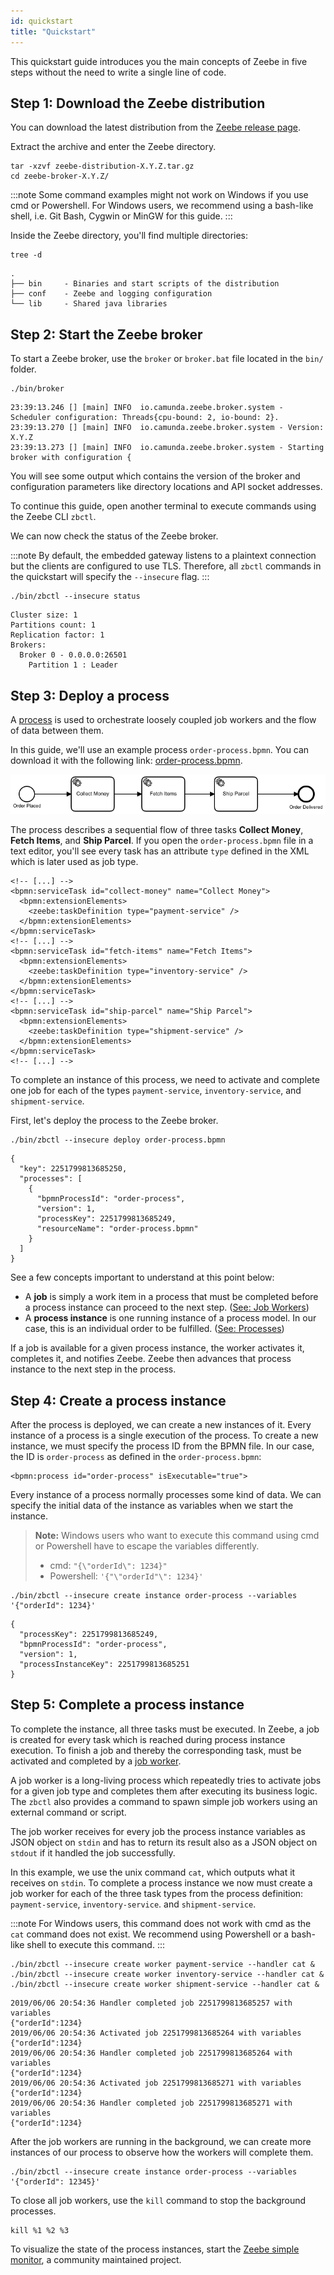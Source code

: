 ```yaml
---
id: quickstart
title: "Quickstart"
---
```


This quickstart guide introduces you the main concepts of Zeebe in five steps without the need to write a single line of code.

## Step 1: Download the Zeebe distribution

You can download the latest distribution from the [Zeebe release page](https://github.com/camunda-cloud/zeebe/releases).

Extract the archive and enter the Zeebe directory.

```
tar -xzvf zeebe-distribution-X.Y.Z.tar.gz
cd zeebe-broker-X.Y.Z/
```

:::note
Some command examples might not work on Windows if you use cmd or
Powershell. For Windows users, we recommend using a bash-like shell, i.e. Git
Bash, Cygwin or MinGW for this guide.
:::

Inside the Zeebe directory, you'll find multiple directories:

```
tree -d
```

```
.
├── bin     - Binaries and start scripts of the distribution
├── conf    - Zeebe and logging configuration
└── lib     - Shared java libraries
```

## Step 2: Start the Zeebe broker

To start a Zeebe broker, use the `broker` or `broker.bat` file located in the
`bin/` folder.

```
./bin/broker
```

```
23:39:13.246 [] [main] INFO  io.camunda.zeebe.broker.system - Scheduler configuration: Threads{cpu-bound: 2, io-bound: 2}.
23:39:13.270 [] [main] INFO  io.camunda.zeebe.broker.system - Version: X.Y.Z
23:39:13.273 [] [main] INFO  io.camunda.zeebe.broker.system - Starting broker with configuration {
```

You will see some output which contains the version of the broker and
configuration parameters like directory locations and API socket addresses.

To continue this guide, open another terminal to execute commands using the
Zeebe CLI `zbctl`.

We can now check the status of the Zeebe broker.

:::note
By default, the embedded gateway listens to a plaintext connection but the clients are configured to use TLS. Therefore, all `zbctl` commands in the quickstart will specify the `--insecure` flag.
:::

```
./bin/zbctl --insecure status
```

```
Cluster size: 1
Partitions count: 1
Replication factor: 1
Brokers:
  Broker 0 - 0.0.0.0:26501
    Partition 1 : Leader
```

## Step 3: Deploy a process

A [process](/components/concepts/processes.md) is used to orchestrate loosely coupled job
workers and the flow of data between them.

In this guide, we'll use an example process `order-process.bpmn`. You can
download it with the following link:
[order-process.bpmn](assets/order-process.bpmn).

![order-process](assets/order-process.png)

The process describes a sequential flow of three tasks **Collect Money**, **Fetch Items**, and **Ship Parcel**. If you open the `order-process.bpmn` file in a text editor, you'll see every task has an attribute `type` defined in the XML which is later used as job type.

```
<!-- [...] -->
<bpmn:serviceTask id="collect-money" name="Collect Money">
  <bpmn:extensionElements>
    <zeebe:taskDefinition type="payment-service" />
  </bpmn:extensionElements>
</bpmn:serviceTask>
<!-- [...] -->
<bpmn:serviceTask id="fetch-items" name="Fetch Items">
  <bpmn:extensionElements>
    <zeebe:taskDefinition type="inventory-service" />
  </bpmn:extensionElements>
</bpmn:serviceTask>
<!-- [...] -->
<bpmn:serviceTask id="ship-parcel" name="Ship Parcel">
  <bpmn:extensionElements>
    <zeebe:taskDefinition type="shipment-service" />
  </bpmn:extensionElements>
</bpmn:serviceTask>
<!-- [...] -->
```

To complete an instance of this process, we need to activate and complete one job for each of
the types `payment-service`, `inventory-service`, and `shipment-service`.

First, let's deploy the process to the Zeebe broker.

```
./bin/zbctl --insecure deploy order-process.bpmn
```

```
{
  "key": 2251799813685250,
  "processes": [
    {
      "bpmnProcessId": "order-process",
      "version": 1,
      "processKey": 2251799813685249,
      "resourceName": "order-process.bpmn"
    }
  ]
}
```

See a few concepts important to understand at this point below:

- A **job** is simply a work item in a process that must be completed before a process instance can proceed to the next step. ([See: Job Workers](/components/concepts/job-workers.md))
- A **process instance** is one running instance of a process model. In our case, this is an individual order to be fulfilled. ([See: Processes](/components/concepts/processes.md))

If a job is available for a given process instance, the worker activates it, completes it, and notifies Zeebe. Zeebe then advances that process instance to the next step in the process.

## Step 4: Create a process instance

After the process is deployed, we can create a new instances of it. Every
instance of a process is a single execution of the process. To create a new
instance, we must specify the process ID from the BPMN file. In
our case, the ID is `order-process` as defined in the `order-process.bpmn`:

```
<bpmn:process id="order-process" isExecutable="true">
```

Every instance of a process normally processes some kind of data. We can
specify the initial data of the instance as variables when we start the instance.

> **Note:** Windows users who want to execute this command using cmd or Powershell
> have to escape the variables differently.
>
> - cmd: `"{\"orderId\": 1234}"`
> - Powershell: `'{"\"orderId"\": 1234}'`

```
./bin/zbctl --insecure create instance order-process --variables '{"orderId": 1234}'
```

```
{
  "processKey": 2251799813685249,
  "bpmnProcessId": "order-process",
  "version": 1,
  "processInstanceKey": 2251799813685251
}
```

## Step 5: Complete a process instance

To complete the instance, all three tasks must be executed. In Zeebe, a job is
created for every task which is reached during process instance execution. To finish a job and thereby the corresponding task, must be activated
and completed by a [job worker](/components/concepts/job-workers.md).

A job worker is a long-living process which repeatedly tries to activate jobs for a given job type and completes them after executing its business logic. The `zbctl` also provides a command to spawn simple job workers using an external command or
script. 

The job worker receives for every job the process instance variables as JSON object on
`stdin` and has to return its result also as a JSON object on `stdout` if it
handled the job successfully.

In this example, we use the unix command `cat`, which outputs what it receives
on `stdin`. To complete a process instance we now must create a job worker for
each of the three task types from the process definition: `payment-service`,
`inventory-service`. and `shipment-service`.

:::note
For Windows users, this command does not work with cmd as the `cat` command does not exist. We recommend using Powershell or a bash-like shell to execute this command.
:::

```
./bin/zbctl --insecure create worker payment-service --handler cat &
./bin/zbctl --insecure create worker inventory-service --handler cat &
./bin/zbctl --insecure create worker shipment-service --handler cat &
```

```
2019/06/06 20:54:36 Handler completed job 2251799813685257 with variables
{"orderId":1234}
2019/06/06 20:54:36 Activated job 2251799813685264 with variables
{"orderId":1234}
2019/06/06 20:54:36 Handler completed job 2251799813685264 with variables
{"orderId":1234}
2019/06/06 20:54:36 Activated job 2251799813685271 with variables
{"orderId":1234}
2019/06/06 20:54:36 Handler completed job 2251799813685271 with variables
{"orderId":1234}
```

After the job workers are running in the background, we can create more instances
of our process to observe how the workers will complete them.

```
./bin/zbctl --insecure create instance order-process --variables '{"orderId": 12345}'
```

To close all job workers, use the `kill` command to stop the background processes.

```
kill %1 %2 %3
```

To visualize the state of the process instances, start the
[Zeebe simple monitor](https://github.com/camunda-community-hub/zeebe-simple-monitor), a community maintained project.
